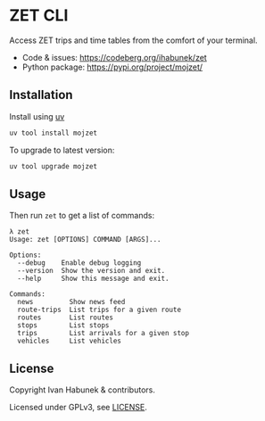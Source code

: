 ZET CLI
=======

Access ZET trips and time tables from the comfort of your terminal.

* Code & issues: https://codeberg.org/ihabunek/zet
* Python package: https://pypi.org/project/mojzet/

## Installation

Install using [uv](https://docs.astral.sh/uv/)

```sh
uv tool install mojzet
```

To upgrade to latest version:

```sh
uv tool upgrade mojzet
```

## Usage

Then run `zet` to get a list of commands:

```
λ zet
Usage: zet [OPTIONS] COMMAND [ARGS]...

Options:
  --debug    Enable debug logging
  --version  Show the version and exit.
  --help     Show this message and exit.

Commands:
  news         Show news feed
  route-trips  List trips for a given route
  routes       List routes
  stops        List stops
  trips        List arrivals for a given stop
  vehicles     List vehicles
```

## License

Copyright Ivan Habunek & contributors.

Licensed under GPLv3, see [LICENSE](LICENSE).
